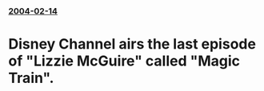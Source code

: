 ### [2004-02-14](/news/2004/02/14/index.md)

#  Disney Channel airs the last episode of "Lizzie McGuire" called "Magic Train".



